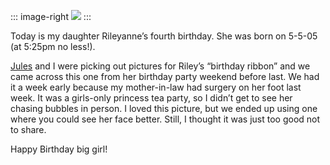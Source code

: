 ::: image-right
[![](http://hawkblogstorage.blob.core.windows.net/blog-content/20090505-2029-happy-birthday-riley/HappyBdayRiley_thumb.jpg)](http://hawkblogstorage.blob.core.windows.net/blog-content/20090505-2029-happy-birthday-riley/HappyBdayRiley.jpg) 
:::

Today is my daughter Rileyanne’s fourth birthday. She was born on 5-5-05 (at
5:25pm no less!).

[Jules](http://techiewife.spaces.live.com/) and I were picking out
pictures for Riley’s “birthday ribbon” and we came across this one from
her birthday party weekend before last. We had it a week early because
my mother-in-law had surgery on her foot last week. It was a girls-only
princess tea party, so I didn’t get to see her chasing bubbles in
person. I loved this picture, but we ended up using one where you could
see her face better. Still, I thought it was just too good not to share.

Happy Birthday big girl!
